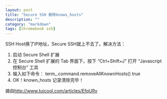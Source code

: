 ```yaml
---
layout: post
title: "Secure SSH 删除knows_hosts"
description: ""
category: "markdown"
tags: [chromebook ssh]
---
```


SSH Host换了IP地址，Secure SSH就上不去了。解决方法：

1. 启动 Secure Shell 扩展
2. 在 Secure Shell 扩展的 Tab 界面下，按下 “Ctrl+Shift+J” 打开 “Javascript 控制台” 工具
3. 输入如下命令：
        term_.command.removeAllKnownHosts()
        true
4. OK！known_hosts 记录清除完毕！

摘自<http://www.tuicool.com/articles/EfqURv>
